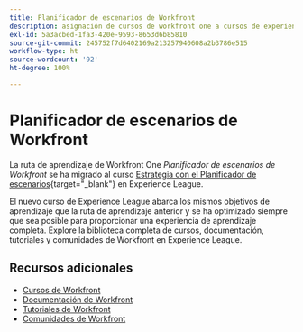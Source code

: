 ```yaml
---
title: Planificador de escenarios de Workfront
description: asignación de cursos de workfront one a cursos de experience league
exl-id: 5a3acbed-1fa3-420e-9593-8653d6b85810
source-git-commit: 245752f7d6402169a213257940608a2b3786e515
workflow-type: ht
source-wordcount: '92'
ht-degree: 100%

---
```


# Planificador de escenarios de Workfront

La ruta de aprendizaje de Workfront One _Planificador de escenarios de Workfront_ se ha migrado al curso [Estrategia con el Planificador de escenarios](https://experienceleague.adobe.com/?recommended=Workfront-L-1-2022.1.scenarioplanner){target="_blank"} en Experience League.

El nuevo curso de Experience League abarca los mismos objetivos de aprendizaje que la ruta de aprendizaje anterior y se ha optimizado siempre que sea posible para proporcionar una experiencia de aprendizaje completa.  Explore la biblioteca completa de cursos, documentación, tutoriales y comunidades de Workfront en Experience League.

## Recursos adicionales

* [Cursos de Workfront](https://experienceleague.adobe.com/?lang=es&amp;Solution=Workfront#courses)
* [Documentación de Workfront](https://experienceleague.adobe.com/docs/workfront.html?lang=es)
* [Tutoriales de Workfront](https://experienceleague.adobe.com/docs/workfront-learn/tutorials-workfront/home.html?lang=es)
* [Comunidades de Workfront](https://experienceleaguecommunities.adobe.com/t5/workfront/ct-p/workfront)
